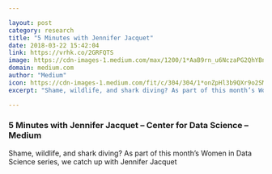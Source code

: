```yaml
---

layout: post
category: research
title: "5 Minutes with Jennifer Jacquet"
date: 2018-03-22 15:42:04
link: https://vrhk.co/2GRFQTS
image: https://cdn-images-1.medium.com/max/1200/1*AaB9rn_u6NczaPG2QhYBnw.jpeg
domain: medium.com
author: "Medium"
icon: https://cdn-images-1.medium.com/fit/c/304/304/1*onZpHl3b9QXr9o2SM6jgIw.jpeg
excerpt: "Shame, wildlife, and shark diving? As part of this month’s Women in Data Science series, we catch up with Jennifer Jacquet"

---
```


### 5 Minutes with Jennifer Jacquet – Center for Data Science – Medium

Shame, wildlife, and shark diving? As part of this month’s Women in Data Science series, we catch up with Jennifer Jacquet